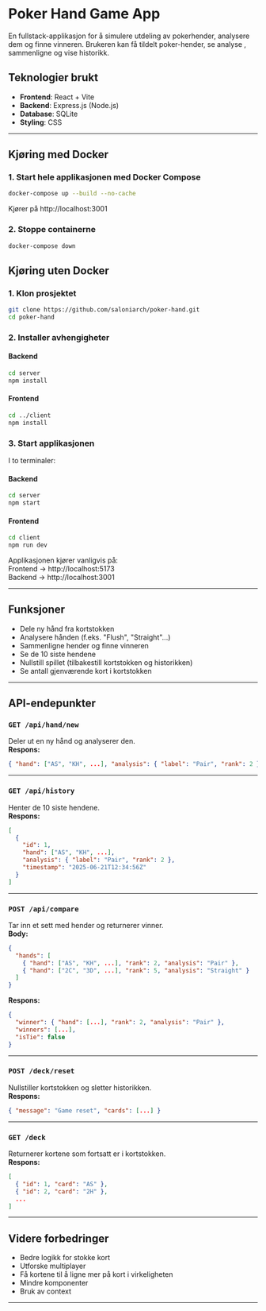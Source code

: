 # Poker Hand Game App

En fullstack-applikasjon for å simulere utdeling av pokerhender, analysere dem og finne vinneren. Brukeren kan få tildelt poker-hender, se analyse , sammenligne og vise historikk.

## Teknologier brukt

- **Frontend**: React + Vite
- **Backend**: Express.js (Node.js)
- **Database**: SQLite
- **Styling**: CSS

---

## Kjøring med Docker

### 1. Start hele applikasjonen med Docker Compose

```bash
docker-compose up --build --no-cache
```

Kjører på http://localhost:3001

### 2. Stoppe containerne

```bash
docker-compose down
```

## Kjøring uten Docker

### 1. Klon prosjektet

```bash
git clone https://github.com/saloniarch/poker-hand.git
cd poker-hand
```

### 2. Installer avhengigheter

#### Backend

```bash
cd server
npm install
```

#### Frontend

```bash
cd ../client
npm install
```

### 3. Start applikasjonen

I to terminaler:

#### Backend

```bash
cd server
npm start
```

#### Frontend

```bash
cd client
npm run dev
```

Applikasjonen kjører vanligvis på:  
Frontend → http://localhost:5173  
Backend → http://localhost:3001

---

## Funksjoner

- Dele ny hånd fra kortstokken
- Analysere hånden (f.eks. "Flush", "Straight"...)
- Sammenligne hender og finne vinneren
- Se de 10 siste hendene
- Nullstill spillet (tilbakestill kortstokken og historikken)
- Se antall gjenværende kort i kortstokken

---

## API-endepunkter

### `GET /api/hand/new`

Deler ut en ny hånd og analyserer den.  
**Respons:**

```json
{ "hand": ["AS", "KH", ...], "analysis": { "label": "Pair", "rank": 2 }, "id": 1 }
```

---

### `GET /api/history`

Henter de 10 siste hendene.  
**Respons:**

```json
[
  {
    "id": 1,
    "hand": ["AS", "KH", ...],
    "analysis": { "label": "Pair", "rank": 2 },
    "timestamp": "2025-06-21T12:34:56Z"
  }
]
```

---

### `POST /api/compare`

Tar inn et sett med hender og returnerer vinner.  
**Body:**

```json
{
  "hands": [
    { "hand": ["AS", "KH", ...], "rank": 2, "analysis": "Pair" },
    { "hand": ["2C", "3D", ...], "rank": 5, "analysis": "Straight" }
  ]
}
```

**Respons:**

```json
{
  "winner": { "hand": [...], "rank": 2, "analysis": "Pair" },
  "winners": [...],
  "isTie": false
}
```

---

### `POST /deck/reset`

Nullstiller kortstokken og sletter historikken.  
**Respons:**

```json
{ "message": "Game reset", "cards": [...] }
```

---

### `GET /deck`

Returnerer kortene som fortsatt er i kortstokken.  
**Respons:**

```json
[
  { "id": 1, "card": "AS" },
  { "id": 2, "card": "2H" },
  ...
]
```

---

## Videre forbedringer

- Bedre logikk for stokke kort
- Utforske multiplayer
- Få kortene til å ligne mer på kort i virkeligheten
- Mindre komponenter
- Bruk av context

---
